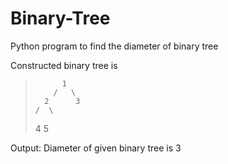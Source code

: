 # Binary-Tree
Python program to find the diameter of binary tree

Constructed binary tree is
 >           1
 >         /   \
 >       2      3
 >     /  \
 >    4     5
    
    
Output:
    Diameter of given binary tree is 3
